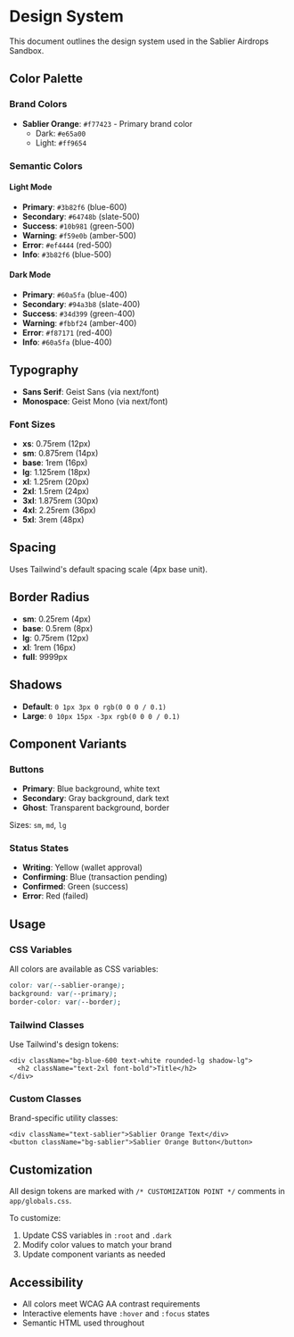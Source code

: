 # Design System

This document outlines the design system used in the Sablier Airdrops Sandbox.

## Color Palette

### Brand Colors

- **Sablier Orange**: `#f77423` - Primary brand color
  - Dark: `#e65a00`
  - Light: `#ff9654`

### Semantic Colors

#### Light Mode

- **Primary**: `#3b82f6` (blue-600)
- **Secondary**: `#64748b` (slate-500)
- **Success**: `#10b981` (green-500)
- **Warning**: `#f59e0b` (amber-500)
- **Error**: `#ef4444` (red-500)
- **Info**: `#3b82f6` (blue-500)

#### Dark Mode

- **Primary**: `#60a5fa` (blue-400)
- **Secondary**: `#94a3b8` (slate-400)
- **Success**: `#34d399` (green-400)
- **Warning**: `#fbbf24` (amber-400)
- **Error**: `#f87171` (red-400)
- **Info**: `#60a5fa` (blue-400)

## Typography

- **Sans Serif**: Geist Sans (via next/font)
- **Monospace**: Geist Mono (via next/font)

### Font Sizes

- **xs**: 0.75rem (12px)
- **sm**: 0.875rem (14px)
- **base**: 1rem (16px)
- **lg**: 1.125rem (18px)
- **xl**: 1.25rem (20px)
- **2xl**: 1.5rem (24px)
- **3xl**: 1.875rem (30px)
- **4xl**: 2.25rem (36px)
- **5xl**: 3rem (48px)

## Spacing

Uses Tailwind's default spacing scale (4px base unit).

## Border Radius

- **sm**: 0.25rem (4px)
- **base**: 0.5rem (8px)
- **lg**: 0.75rem (12px)
- **xl**: 1rem (16px)
- **full**: 9999px

## Shadows

- **Default**: `0 1px 3px 0 rgb(0 0 0 / 0.1)`
- **Large**: `0 10px 15px -3px rgb(0 0 0 / 0.1)`

## Component Variants

### Buttons

- **Primary**: Blue background, white text
- **Secondary**: Gray background, dark text
- **Ghost**: Transparent background, border

Sizes: `sm`, `md`, `lg`

### Status States

- **Writing**: Yellow (wallet approval)
- **Confirming**: Blue (transaction pending)
- **Confirmed**: Green (success)
- **Error**: Red (failed)

## Usage

### CSS Variables

All colors are available as CSS variables:

```css
color: var(--sablier-orange);
background: var(--primary);
border-color: var(--border);
```

### Tailwind Classes

Use Tailwind's design tokens:

```tsx
<div className="bg-blue-600 text-white rounded-lg shadow-lg">
  <h2 className="text-2xl font-bold">Title</h2>
</div>
```

### Custom Classes

Brand-specific utility classes:

```tsx
<div className="text-sablier">Sablier Orange Text</div>
<button className="bg-sablier">Sablier Orange Button</button>
```

## Customization

All design tokens are marked with `/* CUSTOMIZATION POINT */` comments in `app/globals.css`.

To customize:

1. Update CSS variables in `:root` and `.dark`
2. Modify color values to match your brand
3. Update component variants as needed

## Accessibility

- All colors meet WCAG AA contrast requirements
- Interactive elements have `:hover` and `:focus` states
- Semantic HTML used throughout
